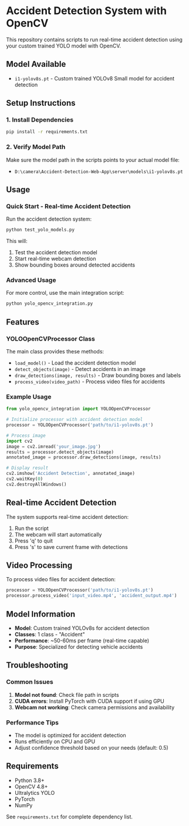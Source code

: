 # Accident Detection System with OpenCV

This repository contains scripts to run real-time accident detection using your custom trained YOLO model with OpenCV.

## Model Available

- `i1-yolov8s.pt` - Custom trained YOLOv8 Small model for accident detection

## Setup Instructions

### 1. Install Dependencies

```bash
pip install -r requirements.txt
```

### 2. Verify Model Path

Make sure the model path in the scripts points to your actual model file:
- `D:\camera\Accident-Detection-Web-App\server\models\i1-yolov8s.pt`

## Usage

### Quick Start - Real-time Accident Detection

Run the accident detection system:

```bash
python test_yolo_models.py
```

This will:
1. Test the accident detection model
2. Start real-time webcam detection
3. Show bounding boxes around detected accidents

### Advanced Usage

For more control, use the main integration script:

```bash
python yolo_opencv_integration.py
```

## Features

### YOLOOpenCVProcessor Class

The main class provides these methods:

- `load_model()` - Load the accident detection model
- `detect_objects(image)` - Detect accidents in an image
- `draw_detections(image, results)` - Draw bounding boxes and labels
- `process_video(video_path)` - Process video files for accidents

### Example Usage

```python
from yolo_opencv_integration import YOLOOpenCVProcessor

# Initialize processor with accident detection model
processor = YOLOOpenCVProcessor('path/to/i1-yolov8s.pt')

# Process image
import cv2
image = cv2.imread('your_image.jpg')
results = processor.detect_objects(image)
annotated_image = processor.draw_detections(image, results)

# Display result
cv2.imshow('Accident Detection', annotated_image)
cv2.waitKey(0)
cv2.destroyAllWindows()
```

## Real-time Accident Detection

The system supports real-time accident detection:

1. Run the script
2. The webcam will start automatically
3. Press 'q' to quit
4. Press 's' to save current frame with detections

## Video Processing

To process video files for accident detection:

```python
processor = YOLOOpenCVProcessor('path/to/i1-yolov8s.pt')
processor.process_video('input_video.mp4', 'accident_output.mp4')
```

## Model Information

- **Model**: Custom trained YOLOv8s for accident detection
- **Classes**: 1 class - "Accident"
- **Performance**: ~50-60ms per frame (real-time capable)
- **Purpose**: Specialized for detecting vehicle accidents

## Troubleshooting

### Common Issues

1. **Model not found**: Check file path in scripts
2. **CUDA errors**: Install PyTorch with CUDA support if using GPU
3. **Webcam not working**: Check camera permissions and availability

### Performance Tips

- The model is optimized for accident detection
- Runs efficiently on CPU and GPU
- Adjust confidence threshold based on your needs (default: 0.5)

## Requirements

- Python 3.8+
- OpenCV 4.8+
- Ultralytics YOLO
- PyTorch
- NumPy

See `requirements.txt` for complete dependency list.
